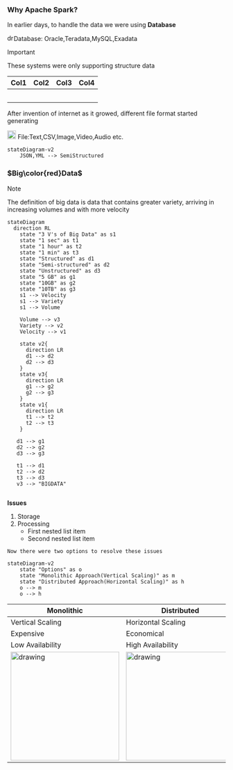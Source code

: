 ### Why Apache Spark?
In earlier days, to handle the data we were using **Database**

<img src="https://icons.iconarchive.com/icons/paomedia/small-n-flat/512/database-icon.png" alt="drawing" style="width:15px;"/>Database: Oracle,Teradata,MySQL,Exadata

> [!IMPORTANT]
> These systems were only supporting structure data

| Col1| Col2 | Col3 | Col4   |     
|-------|-------|-------|------|
|        |        |        |        |      
|        |        |        |        |    
|        |        |        |        |   
|        |        |        |        |    
|        |        |        |        |      

After invention of internet as it growed, different file format started generating

<img src="https://w7.pngwing.com/pngs/867/482/png-transparent-computer-icons-document-file-format-icon-design-basic-angle-text-rectangle.png" alt="drawing" style="width:20px;"/> File:Text,CSV,Image,Video,Audio etc.


```mermaid
stateDiagram-v2
    JSON,YML --> SemiStructured
```

  ### $Big\color{red}Data$
  
>[!NOTE]
> The definition of big data is data that contains greater variety, arriving in increasing volumes and with more velocity
  

```mermaid
stateDiagram
  direction RL
    state "3 V's of Big Data" as s1
    state "1 sec" as t1
    state "1 hour" as t2
    state "1 min" as t3
    state "Structured" as d1
    state "Semi-structured" as d2
    state "Unstructured" as d3
    state "5 GB" as g1
    state "10GB" as g2
    state "10TB" as g3
    s1 --> Velocity
    s1 --> Variety
    s1 --> Volume
   
    Volume --> v3
    Variety --> v2
    Velocity --> v1

    state v2{
      direction LR
      d1 --> d2
      d2 --> d3
    }
    state v3{
      direction LR
      g1 --> g2
      g2 --> g3
    }
    state v1{
      direction LR
      t1 --> t2
      t2 --> t3
    }

   d1 --> g1
   d2 --> g2
   d3 --> g3

   t1 --> d1
   t2 --> d2
   t3 --> d3
   v3 --> "BIGDATA"
  
```
**Issues**
1. Storage
2. Processing
   - First nested list item
   - Second nested list item

```
Now there were two options to resolve these issues
```

```mermaid
stateDiagram-v2
    state "Options" as o
    state "Monolithic Approach(Vertical Scaling)" as m
    state "Distributed Approach(Horizontal Scaling)" as h
    o --> m
    o --> h    
```

|Monolithic|Distributed|     
|------|------|
|Vertical Scaling|Horizontal Scaling|   
| Expensive|Economical|   
| Low Availability|High Availability| 
| <img src="https://drive.google.com/uc?id=1fAnjmWEMsJx22kxmVEH7dkEmyCgjxk2r" alt="drawing" style="width:250px;"/>|<img src="https://drive.google.com/uc?id=1u4qn2JS80gi83nmy-qfMzL9GlBNaScWQ" alt="drawing" style="width:250px;"/> |  

